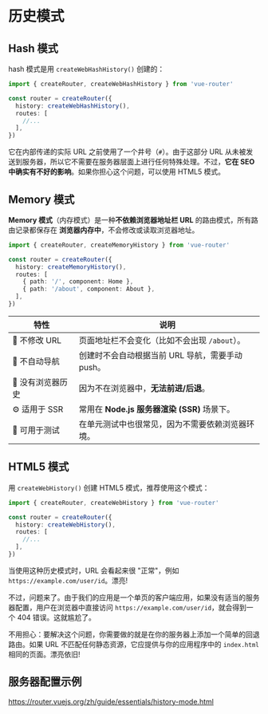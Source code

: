 # 历史模式

## Hash 模式

hash 模式是用 `createWebHashHistory()` 创建的：

```ts
import { createRouter, createWebHashHistory } from 'vue-router'

const router = createRouter({
  history: createWebHashHistory(),
  routes: [
    //...
  ],
})
```

它在内部传递的实际 URL 之前使用了一个井号（`#`）。由于这部分 URL 从未被发送到服务器，所以它不需要在服务器层面上进行任何特殊处理。不过，**它在 SEO 中确实有不好的影响**。如果你担心这个问题，可以使用 HTML5 模式。

## Memory 模式

**Memory 模式**（内存模式）是一种**不依赖浏览器地址栏 URL** 的路由模式，所有路由记录都保存在 **浏览器内存中**，不会修改或读取浏览器地址。

```ts
import { createRouter, createMemoryHistory } from 'vue-router'

const router = createRouter({
  history: createMemoryHistory(),
  routes: [
    { path: '/', component: Home },
    { path: '/about', component: About },
  ],
})

```

| 特性             | 说明                                             |
| ---------------- | ------------------------------------------------ |
| 🚫 不修改 URL     | 页面地址栏不会变化（比如不会出现 `/about`）。    |
| 🧍 不自动导航     | 创建时不会自动根据当前 URL 导航，需要手动 push。 |
| 🧱 没有浏览器历史 | 因为不在浏览器中，**无法前进/后退**。            |
| ⚙️ 适用于 SSR     | 常用在 **Node.js 服务器渲染 (SSR)** 场景下。     |
| 🧪 可用于测试     | 在单元测试中也很常见，因为不需要依赖浏览器环境。 |

## HTML5 模式

用 `createWebHistory()` 创建 HTML5 模式，推荐使用这个模式：

```ts
import { createRouter, createWebHistory } from 'vue-router'

const router = createRouter({
  history: createWebHistory(),
  routes: [
    //...
  ],
})
```

当使用这种历史模式时，URL 会看起来很 "正常"，例如 `https://example.com/user/id`。漂亮!

不过，问题来了。由于我们的应用是一个单页的客户端应用，如果没有适当的服务器配置，用户在浏览器中直接访问 `https://example.com/user/id`，就会得到一个 404 错误。这就尴尬了。

不用担心：要解决这个问题，你需要做的就是在你的服务器上添加一个简单的回退路由。如果 URL 不匹配任何静态资源，它应提供与你的应用程序中的 `index.html` 相同的页面。漂亮依旧!

## 服务器配置示例

https://router.vuejs.org/zh/guide/essentials/history-mode.html
